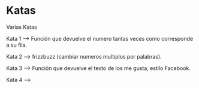 # Katas
Varias Katas



Kata 1 --> Función que devuelve el numero tantas veces como corresponde a su fila.

Kata 2 --> frizzbuzz (cambiar numeros multiplos por palabras).

Kata 3 --> Función que devuelve el texto de los me gusta, estilo Facebook.

Kata 4 -->
